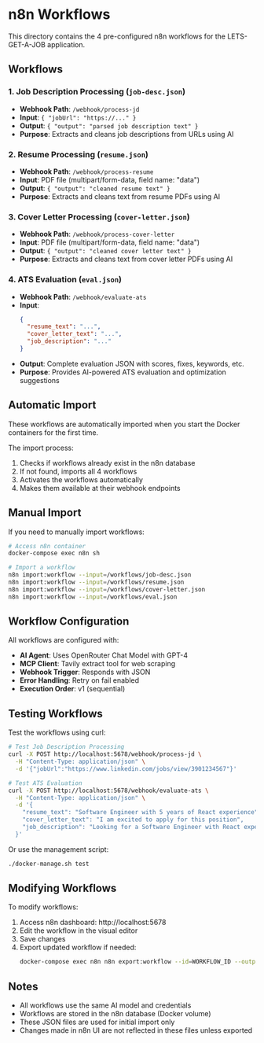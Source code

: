 # n8n Workflows

This directory contains the 4 pre-configured n8n workflows for the LETS-GET-A-JOB application.

## Workflows

### 1. Job Description Processing (`job-desc.json`)
- **Webhook Path**: `/webhook/process-jd`
- **Input**: `{ "jobUrl": "https://..." }`
- **Output**: `{ "output": "parsed job description text" }`
- **Purpose**: Extracts and cleans job descriptions from URLs using AI

### 2. Resume Processing (`resume.json`)
- **Webhook Path**: `/webhook/process-resume`
- **Input**: PDF file (multipart/form-data, field name: "data")
- **Output**: `{ "output": "cleaned resume text" }`
- **Purpose**: Extracts and cleans text from resume PDFs using AI

### 3. Cover Letter Processing (`cover-letter.json`)
- **Webhook Path**: `/webhook/process-cover-letter`
- **Input**: PDF file (multipart/form-data, field name: "data")
- **Output**: `{ "output": "cleaned cover letter text" }`
- **Purpose**: Extracts and cleans text from cover letter PDFs using AI

### 4. ATS Evaluation (`eval.json`)
- **Webhook Path**: `/webhook/evaluate-ats`
- **Input**: 
  ```json
  {
    "resume_text": "...",
    "cover_letter_text": "...",
    "job_description": "..."
  }
  ```
- **Output**: Complete evaluation JSON with scores, fixes, keywords, etc.
- **Purpose**: Provides AI-powered ATS evaluation and optimization suggestions

## Automatic Import

These workflows are automatically imported when you start the Docker containers for the first time.

The import process:
1. Checks if workflows already exist in the n8n database
2. If not found, imports all 4 workflows
3. Activates the workflows automatically
4. Makes them available at their webhook endpoints

## Manual Import

If you need to manually import workflows:

```bash
# Access n8n container
docker-compose exec n8n sh

# Import a workflow
n8n import:workflow --input=/workflows/job-desc.json
n8n import:workflow --input=/workflows/resume.json
n8n import:workflow --input=/workflows/cover-letter.json
n8n import:workflow --input=/workflows/eval.json
```

## Workflow Configuration

All workflows are configured with:
- **AI Agent**: Uses OpenRouter Chat Model with GPT-4
- **MCP Client**: Tavily extract tool for web scraping
- **Webhook Trigger**: Responds with JSON
- **Error Handling**: Retry on fail enabled
- **Execution Order**: v1 (sequential)

## Testing Workflows

Test the workflows using curl:

```bash
# Test Job Description Processing
curl -X POST http://localhost:5678/webhook/process-jd \
  -H "Content-Type: application/json" \
  -d '{"jobUrl":"https://www.linkedin.com/jobs/view/3901234567"}'

# Test ATS Evaluation
curl -X POST http://localhost:5678/webhook/evaluate-ats \
  -H "Content-Type: application/json" \
  -d '{
    "resume_text": "Software Engineer with 5 years of React experience",
    "cover_letter_text": "I am excited to apply for this position",
    "job_description": "Looking for a Software Engineer with React experience"
  }'
```

Or use the management script:

```bash
./docker-manage.sh test
```

## Modifying Workflows

To modify workflows:

1. Access n8n dashboard: http://localhost:5678
2. Edit the workflow in the visual editor
3. Save changes
4. Export updated workflow if needed:
   ```bash
   docker-compose exec n8n n8n export:workflow --id=WORKFLOW_ID --output=/workflows/
   ```

## Notes

- All workflows use the same AI model and credentials
- Workflows are stored in the n8n database (Docker volume)
- These JSON files are used for initial import only
- Changes made in n8n UI are not reflected in these files unless exported


